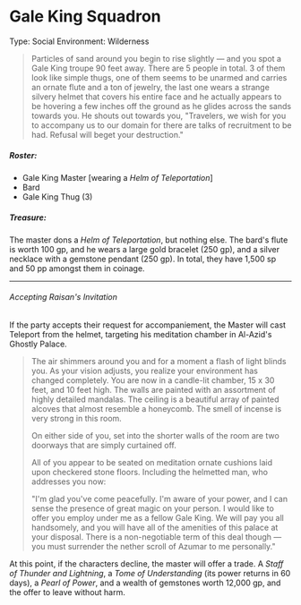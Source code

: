 # Gale King Squadron

Type: Social
Environment: Wilderness

> Particles of sand around you begin to rise slightly — and you spot a Gale King troupe 90 feet away. There are 5 people in total. 3 of them look like simple thugs, one of them seems to be unarmed and carries an ornate flute and a ton of jewelry, the last one wears a strange silvery helmet that covers his entire face and he actually appears to be hovering a few inches off the ground as he glides across the sands towards you. He shouts out towards you, "Travelers, we wish for you to accompany us to our domain for there are talks of recruitment to be had. Refusal will beget your destruction."

##### Roster:
- Gale King Master \[wearing a *Helm of Teleportation*]
- Bard
- Gale King Thug (3)

##### Treasure:

The master dons a *Helm of Teleportation*, but nothing else. The bard's flute is worth 100 gp, and he wears a large gold bracelet (250 gp), and a silver necklace with a gemstone pendant (250 gp). In total, they have 1,500 sp and 50 pp amongst them in coinage.

___

###### Accepting Raisan's Invitation

If the party accepts their request for accompaniement, the Master will cast Teleport from the helmet, targeting his meditation chamber in Al-Azid's Ghostly Palace.

> The air shimmers around you and for a moment a flash of light blinds you. As your vision adjusts, you realize your environment has changed completely. You are now in a candle-lit chamber, 15 x 30 feet, and 10 feet high. The walls are painted with an assortment of highly detailed mandalas. The ceiling is a beautiful array of painted alcoves that almost resemble a honeycomb. The smell of incense is very strong in this room.
> 
> On either side of you, set into the shorter walls of the room are two doorways that are simply curtained off.
> 
> All of you appear to be seated on meditation ornate cushions laid upon checkered stone floors. Including the helmetted man, who addresses you now:
> 
> "I'm glad you've come peacefully. I'm aware of your power, and I can sense the presence of great magic on your person. I would like to offer you employ under me as a fellow Gale King. We will pay you all handsomely, and you will have all of the amenities of this palace at your disposal. There is a non-negotiable term of this deal though — you must surrender the nether scroll of Azumar to me personally."

At this point, if the characters decline, the master will offer a trade. A *Staff of Thunder and Lightning*, a *Tome of Understanding* (its power returns in 60 days), a *Pearl of Power*, and a wealth of gemstones worth 12,000 gp, and the offer to leave without harm.